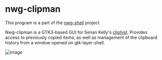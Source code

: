 # nwg-clipman

This program is a part of the [nwg-shell](https://nwg-piotr.github.io/nwg-shell) project.

Nwg-clipman is a GTK3-based GUI for Senan Kelly's [cliphist](https://github.com/sentriz/cliphist). Provides access to previously copied items, as well 
as management of the clipboard history from a window opened on gtk-layer-shell.

![image](https://github.com/nwg-piotr/nwg-clipman/assets/20579136/1ce55202-245e-40c2-9d34-b539b5f81261)
